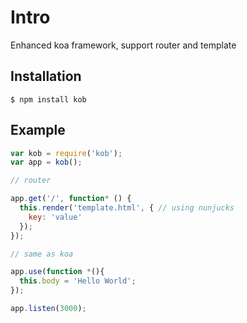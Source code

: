 # Intro

Enhanced koa framework, support router and template

## Installation

```
$ npm install kob
```

## Example

```js
var kob = require('kob');
var app = kob();

// router

app.get('/', function* () { 
  this.render('template.html', { // using nunjucks
    key: 'value'
  });
});

// same as koa

app.use(function *(){
  this.body = 'Hello World';
});

app.listen(3000);
```
